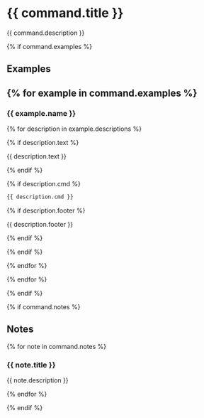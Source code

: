 # {{ command.title }}

{{ command.description }}

{% if command.examples %}
## Examples

{% for example in command.examples %}
---
### {{ example.name }}

{% for description in example.descriptions %}

{% if description.text %}

{{ description.text }}

{% endif %}

{% if description.cmd %}

```sh
{{ description.cmd }}
```

{% if description.footer %}

{{ description.footer }}

{% endif %}

{% endif %}

{% endfor %}

{% endfor %}

{% endif %}

{% if command.notes %}

## Notes

{% for note in command.notes %}

### {{ note.title }}

{{ note.description }}

{% endfor %}

{% endif %}